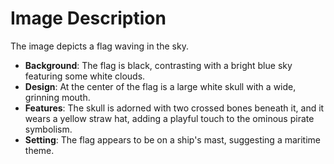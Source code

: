 # Image Description

The image depicts a flag waving in the sky. 

- **Background**: The flag is black, contrasting with a bright blue sky featuring some white clouds.
- **Design**: At the center of the flag is a large white skull with a wide, grinning mouth. 
- **Features**: The skull is adorned with two crossed bones beneath it, and it wears a yellow straw hat, adding a playful touch to the ominous pirate symbolism. 
- **Setting**: The flag appears to be on a ship's mast, suggesting a maritime theme.